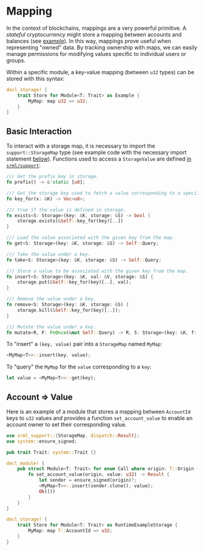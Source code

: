 # Mapping

In the context of blockchains, mappings are a very powerful primitive. A *stateful* cryptocurrency might store a mapping between accounts and balances (see [example](#ex)). In this way, mappings prove useful when representing "owned" data. By tracking ownership with maps, we can easily manage permissions for modifying values specific to individual users or groups.

Within a specific module, a key-value mapping (between `u32` types) can be stored with this syntax:

```rust
decl_storage! {
	trait Store for Module<T: Trait> as Example {
		MyMap: map u32 => u32;
	}
}
```

## Basic Interaction

To interact with a storage map, it is necessary to import the `support::StorageMap` type (see example code with the necessary import statement [below](#ex)). Functions used to access a `StorageValue` are defined [in `srml/support`](https://github.com/paritytech/substrate/blob/master/srml/support/src/storage/generator.rs#L185):

```rust
/// Get the prefix key in storage.
fn prefix() -> &'static [u8];

/// Get the storage key used to fetch a value corresponding to a specific key.
fn key_for(x: &K) -> Vec<u8>;

/// true if the value is defined in storage.
fn exists<S: Storage>(key: &K, storage: &S) -> bool {
    storage.exists(&Self::key_for(key)[..])
}

/// Load the value associated with the given key from the map.
fn get<S: Storage>(key: &K, storage: &S) -> Self::Query;

/// Take the value under a key.
fn take<S: Storage>(key: &K, storage: &S) -> Self::Query;

/// Store a value to be associated with the given key from the map.
fn insert<S: Storage>(key: &K, val: &V, storage: &S) {
    storage.put(&Self::key_for(key)[..], val);
}

/// Remove the value under a key.
fn remove<S: Storage>(key: &K, storage: &S) {
    storage.kill(&Self::key_for(key)[..]);
}

/// Mutate the value under a key.
fn mutate<R, F: FnOnce(&mut Self::Query) -> R, S: Storage>(key: &K, f: F, storage: &S) -> R;
```

To "insert" a `(key, value)` pair into a `StorageMap` named `MyMap`:

```rust
<MyMap<T>>::insert(key, value);
```

To "query" the `MyMap` for the `value` corresponding to a `key`:

```rust
let value = <MyMap<T>>::get(key);
```

## Account => Value <a name = "ex"></a>

Here is an example of a module that stores a mapping between `AccountId` keys to `u32` values and provides a function `set_account_value` to enable an account owner to set their corresponding value.

```rust
use srml_support::{StorageMap, dispatch::Result};
use system::ensure_signed;

pub trait Trait: system::Trait {}

decl_module! {
	pub struct Module<T: Trait> for enum Call where origin: T::Origin {
		fn set_account_value(origin, value: u32) -> Result {
			let sender = ensure_signed(origin)?;
			<MyMap<T>>::insert(sender.clone(), value);
			Ok(())
		}
	}
}

decl_storage! {
	trait Store for Module<T: Trait> as RuntimeExampleStorage {
		MyMap: map T::AccountId => u32;
	}
}
```
